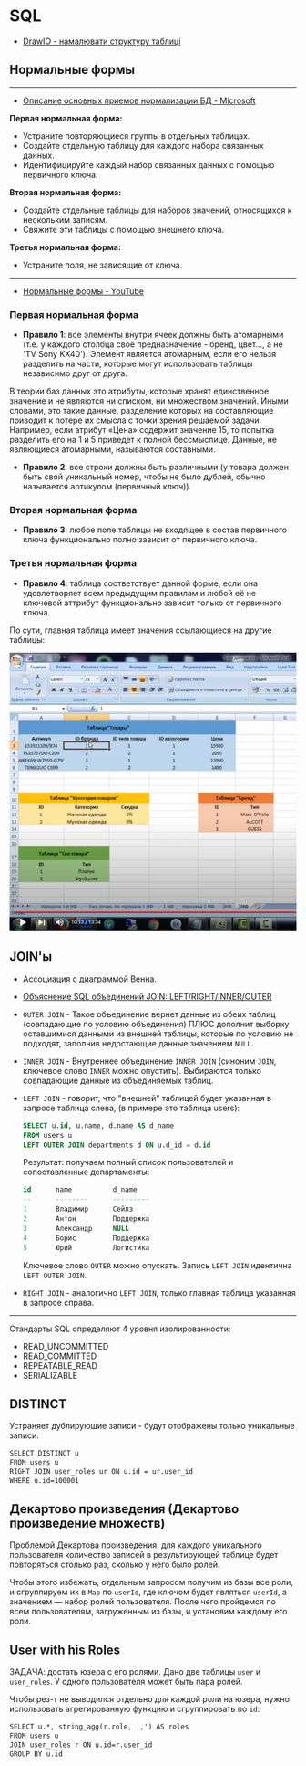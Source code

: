 # SQL
* [DrawIO - намалювати структуру таблиці](https://app.diagrams.net/)


## Нормальные формы

***

* [Описание основных приемов нормализации БД - Microsoft](https://docs.microsoft.com/ru-ru/office/troubleshoot/access/database-normalization-description#first-normal-form)

**Первая нормальная форма:**
* Устраните повторяющиеся группы в отдельных таблицах.
* Создайте отдельную таблицу для каждого набора связанных данных.
* Идентифицируйте каждый набор связанных данных с помощью первичного ключа.

**Вторая нормальная форма:**
* Создайте отдельные таблицы для наборов значений, относящихся к нескольким записям.
* Свяжите эти таблицы с помощью внешнего ключа.

**Третья нормальная форма:**
* Устраните поля, не зависящие от ключа.

***

* [Нормальные формы - YouTube](https://www.youtube.com/watch?v=_GQaTW6N1GY)

### Первая нормальная форма
* **Правило 1**: все элементы внутри ячеек должны быть атомарными (т.е. у каждого столбца своё предназначение - бренд, цвет..., а не 'TV Sony KX40').
Элемент является атомарным, если его нельзя разделить на части, которые могут использовать таблицы независимо друг от друга.

В теории баз данных это атрибуты, которые хранят единственное значение и не являются ни списком, ни множеством значений. 
Иными словами, это такие данные, разделение которых на составляющие приводит к потере их смысла с точки зрения решаемой задачи. 
Например, если атрибут «Цена» содержит значение 15, то попытка разделить его на 1 и 5 приведет к полной бессмыслице.
Данные, не являющиеся атомарными, называются составными.

* **Правило 2**: все строки должны быть различными (у товара должен быть свой уникальный номер, чтобы не было дублей, обычно называется артикулом (первичный ключ)).

### Вторая нормальная форма
* **Правило 3**: любое поле таблицы не входящее в состав первичного ключа функционально полно зависит от первичного ключа. 

### Третья нормальная форма
* **Правило 4**: таблица соответствует данной форме, если она удовлетворяет всем предыдущим правилам и любой её не ключевой аттрибут функционально зависит только от первичного ключа.

По сути, главная таблица имеет значения ссылающиеся на другие таблицы:

![img](https://github.com/SergiaS/programmer-tech-wiki/blob/master/src/main/resources/img/sql_nf3.png?raw=true)




## JOIN'ы
* Ассоциация с диаграммой Венна.
* [Объяснение SQL объединений JOIN: LEFT/RIGHT/INNER/OUTER](http://www.skillz.ru/dev/php/article-Obyasnenie_SQL_obedinenii_JOIN_INNER_OUTER.html)
* `OUTER JOIN` - Такое объединение вернет данные из обеих таблиц (совпадающие по условию объединения) ПЛЮС дополнит 
  выборку оставшимися данными из внешней таблицы, которые по условию не подходят, заполнив недостающие данные значением `NULL`.

* `INNER JOIN` - Внутреннее объединение `INNER JOIN` (синоним `JOIN`, ключевое слово `INNER` можно опустить).
Выбираются только совпадающие данные из объединяемых таблиц.

* `LEFT JOIN` - говорит, что "внешней" таблицей будет указанная в запросе таблица слева, (в примере это таблица users):
    ```sql
    SELECT u.id, u.name, d.name AS d_name
    FROM users u
    LEFT OUTER JOIN departments d ON u.d_id = d.id
    ```
    Результат: получаем полный список пользователей и сопоставленные департаменты:
    ```sql
    id      name          d_name
    --      --------      ---------
    1       Владимир      Сейлз
    2       Антон         Поддержка
    3       Александр     NULL
    4       Борис         Поддержка
    5       Юрий          Логистика
    ```
  Ключевое слово `OUTER` можно опускать. Запись `LEFT JOIN` идентична `LEFT OUTER JOIN`.

* `RIGHT JOIN` - аналогично `LEFT JOIN`, только главная таблица указанная в запросе справа.


***

Стандарты SQL определяют 4 уровня изолированности:
* READ_UNCOMMITTED
* READ_COMMITTED
* REPEATABLE_READ
* SERIALIZABLE




## DISTINCT
Устраняет дублирующие записи - будут отображены только уникальные записи.
```postgresql
SELECT DISTINCT u
FROM users u
RIGHT JOIN user_roles ur ON u.id = ur.user_id
WHERE u.id=100001
```


## Декартово произведения (Декартово произведение множеств)
Проблемой Декартова произведения: 
для каждого уникального пользователя количество записей в результирующей таблице будет повторяться столько раз, 
сколько у него было ролей.

Чтобы этого избежать, отдельным запросом получим из базы все роли, и сгруппируем их в `Map` по `userId`, 
где ключом будет являться `userId`, а значением — набор ролей пользователя. 
После чего пройдемся по всем пользователям, загруженным из базы, и установим каждому его роли.


## User with his Roles
ЗАДАЧА: достать юзера с его ролями. Дано две таблицы `user` и `user_roles`. У одного пользователя может быть пара ролей.

Чтобы рез-т не выводился отдельно для каждой роли на юзера, нужно использовать агрегированную функцию и сгруппировать по `id`:
```postgresql
SELECT u.*, string_agg(r.role, ',') AS roles
FROM users u
JOIN user_roles r ON u.id=r.user_id
GROUP BY u.id
```


